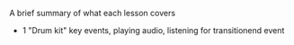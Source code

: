 A brief summary of what each lesson covers

* 1 "Drum kit" 	key events, playing audio, listening for transitionend event
